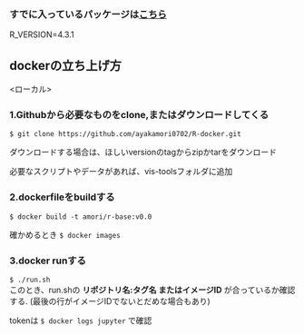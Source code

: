 ### すでに入っているパッケージは[こちら](https://hub.docker.com/layers/library/r-base/4.3.1/images/sha256-06979524919e444f50cf01c8e37403a90c7d06daf988c206c3236049f75fe3bd?context=explore)
R_VERSION=4.3.1

## dockerの立ち上げ方  
<ローカル>
### **1.Githubから必要なものをclone,またはダウンロードしてくる** 
```$ git clone https://github.com/ayakamori0702/R-docker.git``` 

ダウンロードする場合は、ほしいversionのtagからzipかtarをダウンロード

必要なスクリプトやデータがあれば、vis-toolsフォルダに追加
### **2.dockerfileをbuildする**  
```$ docker build -t amori/r-base:v0.0```  

確かめるとき
```$ docker images```

### **3.docker runする**  
```$ ./run.sh```  
このとき、run.shの **リポジトリ名:タグ名 またはイメージID** が合っているか確認する.
(最後の行がイメージIDでないとだめな場合もあり)

tokenは
```$ docker logs jupyter``` 
で確認
